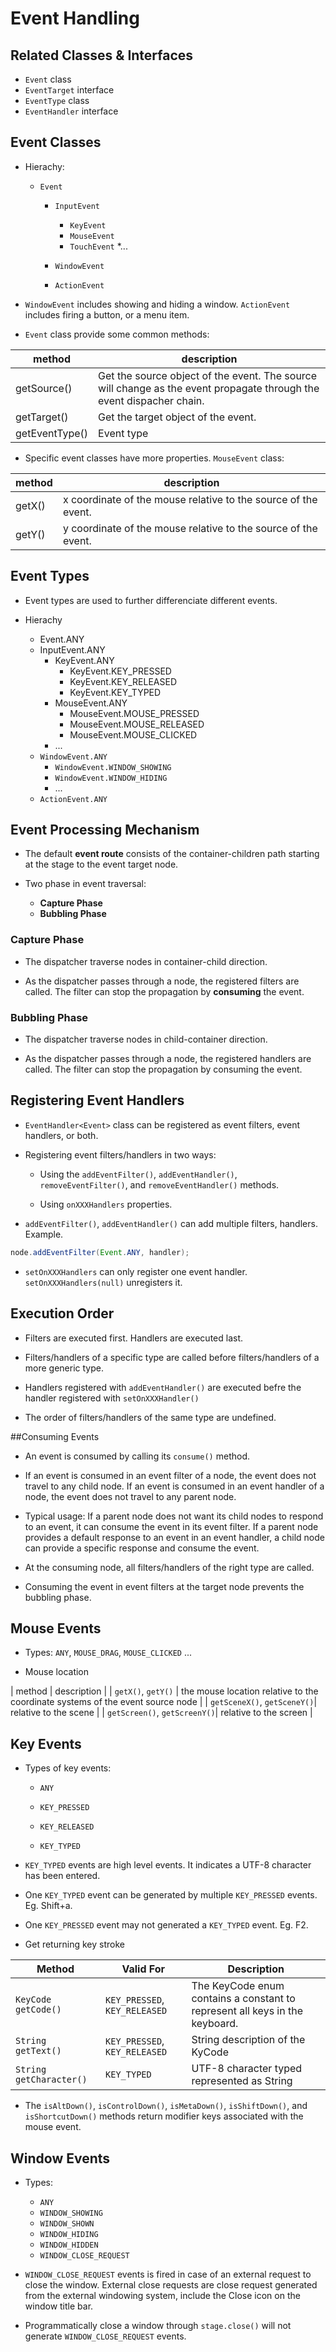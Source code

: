 # Event Handling

## Related Classes & Interfaces

* `Event` class
* `EventTarget` interface
* `EventType` class
* `EventHandler` interface

## Event Classes

* Hierachy:
    * `Event`
        * `InputEvent`
            * `KeyEvent`
            * `MouseEvent`
            * `TouchEvent`
            *...

        * `WindowEvent`
        * `ActionEvent`
        
* `WindowEvent` includes showing and hiding a window. `ActionEvent` includes firing a button, or a menu item.

* `Event` class provide some common methods:

|  method         |    description     |
|-----------------|--------------------|
| getSource()     | Get the source object of the event. The source will change as the event propagate through the event dispacher chain. |
| getTarget()     | Get the target object of the event. |
| getEventType()  | Event type | 

* Specific event classes have more properties. `MouseEvent` class:

|  method         |    description     |
|-----------------|--------------------|
| getX()          | x coordinate of the mouse relative to the source of the event. |
| getY()          | y coordinate of the mouse relative to the source of the event. |

## Event Types

* Event types are used to further differenciate different events.

* Hierachy
    * Event.ANY
    * InputEvent.ANY
        * KeyEvent.ANY
            * KeyEvent.KEY_PRESSED
            * KeyEvent.KEY_RELEASED
            * KeyEvent.KEY_TYPED
        * MouseEvent.ANY
            * MouseEvent.MOUSE_PRESSED
            * MouseEvent.MOUSE_RELEASED
            * MouseEvent.MOUSE_CLICKED
        * ...
    * `WindowEvent.ANY`
        * `WindowEvent.WINDOW_SHOWING`
        * `WindowEvent.WINDOW_HIDING`
        * ...
    * `ActionEvent.ANY`

## Event Processing Mechanism

* The default **event route** 
consists of the container-children path starting at the stage to the event target node.

* Two phase in event traversal:
    * **Capture Phase**
    * **Bubbling Phase**

### Capture Phase

* The dispatcher traverse nodes in container-child direction. 

* As the dispatcher passes through a node, the registered filters are called. The filter can stop the propagation by **consuming** the event.

### Bubbling Phase

* The dispatcher traverse nodes in child-container direction.

* As the dispatcher passes through a node, the registered handlers are called. The filter can stop the propagation by consuming the event.

## Registering Event Handlers

* `EventHandler<Event>` class can be registered as event filters, event handlers, or both.

* Registering event filters/handlers in two ways:

    * Using the `addEventFilter()`, `addEventHandler()`, `removeEventFilter()`, and `removeEventHandler()` methods.
    
    * Using `onXXXHandlers` properties.
    
* `addEventFilter()`, `addEventHandler()` can add multiple filters, handlers.
Example.
```java
node.addEventFilter(Event.ANY, handler);
```

* `setOnXXXHandlers` can only register one event handler. `setOnXXXHandlers(null)` unregisters it.

## Execution Order

* Filters are executed first. Handlers are executed last.

* Filters/handlers of a specific type are called before filters/handlers of a more generic type.

* Handlers registered with `addEventHandler()` are executed befre the handler registered with `setOnXXXHandler()`

* The order of filters/handlers of the same type are undefined.

##Consuming Events

* An event is consumed by calling its `consume()` method.

* If an event is consumed in an event filter
of a node, the event does not travel to any child node. If an event is consumed in an event handler of a node,
the event does not travel to any parent node.

* Typical usage: If a parent node does not want its child nodes to respond to an event, it can consume the event in its event filter. If a parent node provides a default response to an event in an event handler, a child node can provide a specific response and consume the event.

* At the consuming node, all filters/handlers of the right type are called. 

* Consuming the event in event filters at the target node prevents the bubbling phase.

## Mouse Events

* Types: `ANY`, `MOUSE_DRAG`, `MOUSE_CLICKED` ...

* Mouse location

|  method | description |
| `getX()`, `getY()` | the mouse location relative to the coordinate systems of the event source node |
| `getSceneX()`, `getSceneY()`| relative to the scene |
| `getScreen()`, `getScreenY()`| relative to the screen |

## Key Events

* Types of key events:
    * `ANY`
    
    * `KEY_PRESSED`
    
    * `KEY_RELEASED`
    
    * `KEY_TYPED`

* `KEY_TYPED` events are high level events. It indicates a UTF-8 character has been entered. 

* One `KEY_TYPED` event can be generated by multiple `KEY_PRESSED` events. Eg. Shift+a.



* One `KEY_PRESSED` event may not generated a `KEY_TYPED` event. Eg. F2.

* Get returning key stroke

|   Method    | Valid For | Description    |
|-------------|-----------|----------------|
|  `KeyCode getCode()`  |  `KEY_PRESSED`, `KEY_RELEASED` |  The KeyCode enum contains a constant to represent all keys in the keyboard. |
|  `String getText()`  | `KEY_PRESSED`, `KEY_RELEASED`  |  String description of the KyCode |
|  `String getCharacter()`  | `KEY_TYPED` |  UTF-8 character typed represented as String | 


* The `isAltDown()`, `isControlDown()`, `isMetaDown()`, `isShiftDown()`, and `isShortcutDown()` methods return modifier keys associated with the mouse event.

## Window Events

* Types:
    * `ANY`
    * `WINDOW_SHOWING`
    * `WINDOW_SHOWN`
    * `WINDOW_HIDING`
    * `WINDOW_HIDDEN`
    * `WINDOW_CLOSE_REQUEST`

* `WINDOW_CLOSE_REQUEST` events is fired in case of an external request to close the window. External close requests are close request generated from the external windowing system, include the Close icon on the window title bar. 

* Programmatically close a window through `stage.close()` will not generate `WINDOW_CLOSE_REQUEST` events.
